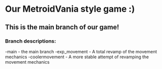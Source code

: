 # Our MetroidVania style game :)
## This is the main branch of our game!

### Branch descriptions:
  -main - the main branch
  -exp_movement - A total revamp of the movement mechanics
  -coolermovement - A more stable attempt of revamping the movement mechanics

